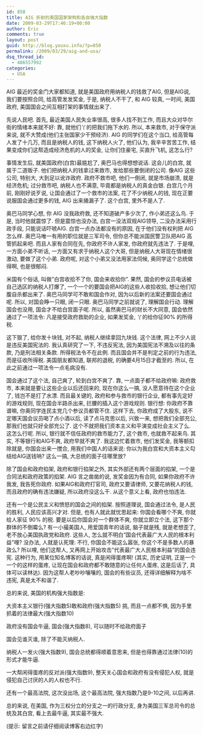 ```yaml
---
id: 850
title: AIG 折射的美国国家架构和各自强大指数
date: 2009-03-29T17:46:19+00:00
author: Eric
comments: true
layout: post
guid: http://blog.youxu.info/?p=850
permalink: /2009/03/29/aig-and-usa/
dsq_thread_id:
  - 486557992
categories:
  - USA
---
```

AIG 最近的奖金门大家都知道, 就是美国政府用纳税人的钱救了AIG, 但是AIG说, 我们要按照合同, 给高管发发奖金, 于是, 纳税人不干了, 和 AIG 较真, 一时间, 美国政府, 美国国会之间互相打架的事情就出来了. 

先说人民吧. 首先, 最近美国人民失业率很高, 很多人找不到工作, 而且大众对华尔街的情绪本来就不好: 靠, 就他们丫的把我们拖下水的. 所以, 本来救市, 对于保守派来说, 就不大赞成(他们主张国家少干预经济). AIG 的同学们在这个当口, 给高管每人发了十几万, 而且是纳税人的钱, 这下纳税人火了, 他们认为, 我辛辛苦苦工作, 结果变成你们这帮造成经济危机的人的奖金, 让你们住豪宅, 买直升飞机, 这怎么行?

事情发生后, 就美国政府(白宫)最尴尬了, 奥巴马也得想想说话. 这会儿的白宫, 就属于二道贩子. 他们把纳税人的钱拿过来救市, 发给那些要倒闭的公司. 像AIG 这些公司, 特别大, 大到足以讹诈政府. 政府不救市吧, 他们一倒闭, 就是市场崩溃, 就是经济危机; 过分救市吧, 纳税人也不满意, 毕竟都是纳税人的真金白银. 白宫几个月前, 刚刚好说歹说, 让国会通过了一个救市的法案, 花了不少纳税人的钱, 现在正要说服国会通过更多的钱, AIG 出来捅漏子了. 这个白宫, 里外不是人了. 

奥巴马同学心想, 你 AIG 没我政府救, 还不知道破产多少次了, 作小弟还这么鸟. 于是, 当时他就震惊了. 但是震惊也没办法, 白宫一没法双规AIG领导, 二没办法采用行政手段, 只能说话吓唬AIG. 白宫一点办法都没有的原因, 在于他们没有权利把 AIG 怎么样. 奥巴马唯一有用的职位就是三军司令, 但你总不能派国民警卫队把AIG 高管抓起来吧. 而且人家有合同在先, 你政府不许人家发, 你政府就先违法了. 于是哩, 一方面小弟不听话, 一方面又有求于纳税人这个大哥, 但是纳税人大哥现在情绪很激动, 要做了这个小弟. 政府呢, 对这个小弟又没法用家法伺候, 奥同学这个总统做得啊, 也是很郁闷. 

米国有个俗话, 叫做&#8221;白宫收拾不了你, 国会来收拾你&#8221;. 果然, 国会的参议员电话被自己选区的纳税人打爆了, 一个一个的要国会把AIG的这些人收拾收拾, 想让他们切腹自杀都出来了. 奥巴马同学可不敢和国会作对, 因为以后新的法案还要国会通过呢. 所以, 对国会睁一只眼, 闭一只眼. 奥巴马同学之前就说了, 理解国会行动. 理解国会也没用, 国会才不给白宫面子呢. 所以, 虽然奥巴马的财长不大同意, 国会依然通过了一项法令: 凡是接受政府救助的企业, 如果发奖金, 丫的给你征90% 的所得税. 

这下狠了, 给你发十块钱, 对不起, 纳税人继续拿回九块钱. 这个法律, 网上不少人说是违反美国宪法的. 我认真研究了一下, 不违反宪法, 因为美国宪法不溯及以往的条款, 乃是刑法相关条款. 所得税法令不在此例. 而且国会并不是判定之前的行为违法, 而是征收所得税. 美国朋友都知道, 联邦的退税, 的确要4月15日才截至的. 所以, 在此之前通过一项法令一点毛病没有. 

国会通过了这个法, 自己爽了, 轮到白宫不爽了. 靠, 一点面子都不给政府嘛: 政府救市, 本来就是要让这些企业以后还回来的, 现在你这么一搞, 没人愿意待在这个企业了, 钱岂不是打了水漂. 而且最关键的, 政府和参与救市的银行企业, 都有事先定好的游戏规则, 现在国会半路杀出来, 拦腰的插入这个游戏规则. 银行想: 你政府不靠谱嘛, 你奥同学连民主党几个参议员都管不住. 这样下去, 你政府成了大股东, 说不定哪天国会议员喝了点小酒以后, 读了点马克思以后, 兴致一来, 想把我们全部充公, 那我们也就只好全部充公了. 这个不就把我们资本主义和平演变成社会主义了么. 这怎么行呢. 所以, 银行就不信任政府的救市能力了, 这个救市, 也就救不起来鸟. 其实, 不等银行和AIG不爽, 政府早就不爽了. 我这边忙着救市, 他们发奖金, 我等额扣除就是, 你国会出来一搅合, 用我们中国人的话来说: 你以为我白宫和大资本主义勾结给AIG送钱呐? 这么一搞, 大总统的面子往哪里放? 

除了国会和政府掐架, 政府和银行掐架之外, 其实外部还有两个层面的掐架, 一个是合同法和政府政策的掐架. AIG 言之凿凿的说, 发奖金因为有合同, 如果你政府不许我发, 我告死你政府. 如果AIG和政府打官司, 政府又要请律师, 又要花纳税人的钱, 而且政府的确有违法嫌疑, 所以政府没这么干. 从这个意义上看, 政府也怕违法. 

还有一个是公民主义和愤怒的国会之间的掐架. 按照道理说, 国会通过法令, 是人民的胜利, 人民应该高兴才对. 但是, 也有人就此就忧思起来: 你国会看哪个不爽, 你就给人家征 90% 的税. 要是以后你国会对一个群体不爽, 你就立即立个法, 这下那个群体的不倒霉么? 有一小撮美国人, 用爱国青年的话说, 脑子就是残, 就是老想歪了, 老不放心美国执政党和政府. 这些人, 怎么就不明白&#8221;国会代表最广大人民的根本利益&#8221;哩? 没办法, 人就是认死理: 不行, 你国会不能这么嚣张, 你这个不是多数人的暴政么? 所以哩, 他们这帮人, 又再网上开始攻击&#8221;代表最广大人民根本利益&#8221;的国会违宪. 这种行为, 用某位知名博客的话说, 真是闲得蛋疼啊! (其实, 历史证明, 正是一个一个的这样的蛋疼, 让现在国会和政府都不敢随意的让任何人蛋疼, 这是后话了, 具体可以读林达). 因为这帮人老吵吵嚷嚷的, 国会的有些议员, 还得详细解释为啥不违宪, 真是太不和谐了. 

总的来说, 美国的机构强大指数是:

大资本主义银行(强大指数5)敢和政府(强大指数5) 挑, 而且一点都不惧, 因为手里抓着的法律最大(强大指数10)
  
政府没有国会牛逼, 国会(强大指数8), 可以随时不给政府面子
  
国会见谁灭谁, 除了不能灭纳税人.
  
纳税人一发火(强大指数9), 国会总统都得顺着意思来, 但是也得靠通过法律(10)的形式才能牛逼.
  
一大帮闲得蛋疼的反对派(强大指数9), 整天关心国会和政府有没有侵犯人权, 就是侵犯自己讨厌的人的人权也不行.
  
还有一个最高法院, 这次没出场, 这个最高法院, 强大指数乃是9-10之间, 以后再讲.
  
总的来说, 在美国, 作为三权分立的分支之一的行政分支, 身为美国三军总司令的总统及其白宫, 看上去最牛逼, 其实最不强大. 

(提示: 留言之前请仔细阅读博客右边红字)